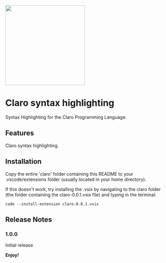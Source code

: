 <picture align="left">
  <source media="(prefers-color-scheme: dark)" srcset="https://github.com/JasonSteving99/claro-lang/blob/main/logo/ClaroLogoFromArrivalHeptapodOfferWeapon-transparentBackground.png" width=200>
  <img src="https://github.com/JasonSteving99/claro-lang/blob/main/logo/ClaroLogoFromArrivalHeptapodOfferWeapon1.jpeg" width=250 height=250>
</picture>

# Claro syntax highlighting

Syntax Highlighting for the Claro Programming Language.

## Features

Claro syntax highlighting.

## Installation

Copy the entire 'claro' folder containing this README to your .vscode/extensions folder (usually located in your home directory).

If this doesn't work, try installing the .vsix by navigating to the claro folder (the folder containing the claro-0.0.1.vsix file) and typing in the terminal:

`code --install-extension claro-0.0.1.vsix`




## Release Notes



### 1.0.0

Initial release





**Enjoy!**
